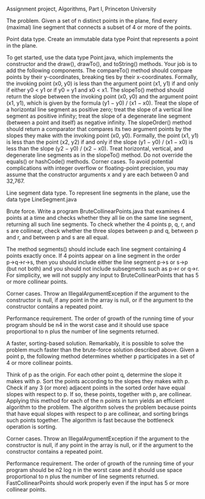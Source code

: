 Assignment project, Algorithms, Part I, Princeton University

The problem. Given a set of n distinct points in the plane, find every (maximal) line segment that connects a subset of 4 or more of the points.

Point data type. Create an immutable data type Point that represents a point in the plane.

To get started, use the data type Point.java, which implements the constructor and the draw(), drawTo(), and toString() methods. Your job is to add the following components.
The compareTo() method should compare points by their y-coordinates, breaking ties by their x-coordinates. Formally, the invoking point (x0, y0) is less than the argument point (x1, y1) if and only if either y0 < y1 or if y0 = y1 and x0 < x1.
The slopeTo() method should return the slope between the invoking point (x0, y0) and the argument point (x1, y1), which is given by the formula (y1 − y0) / (x1 − x0). Treat the slope of a horizontal line segment as positive zero; treat the slope of a vertical line segment as positive infinity; treat the slope of a degenerate line segment (between a point and itself) as negative infinity.
The slopeOrder() method should return a comparator that compares its two argument points by the slopes they make with the invoking point (x0, y0). Formally, the point (x1, y1) is less than the point (x2, y2) if and only if the slope (y1 − y0) / (x1 − x0) is less than the slope (y2 − y0) / (x2 − x0). Treat horizontal, vertical, and degenerate line segments as in the slopeTo() method.
Do not override the equals() or hashCode() methods.
Corner cases. To avoid potential complications with integer overflow or floating-point precision, you may assume that the constructor arguments x and y are each between 0 and 32,767.

Line segment data type. To represent line segments in the plane, use the data type LineSegment.java

Brute force. Write a program BruteCollinearPoints.java that examines 4 points at a time and checks whether they all lie on the same line segment, returning all such line segments. To check whether the 4 points p, q, r, and s are collinear, check whether the three slopes between p and q, between p and r, and between p and s are all equal.

The method segments() should include each line segment containing 4 points exactly once. If 4 points appear on a line segment in the order p→q→r→s, then you should include either the line segment p→s or s→p (but not both) and you should not include subsegments such as p→r or q→r. For simplicity, we will not supply any input to BruteCollinearPoints that has 5 or more collinear points.

Corner cases. Throw an IllegalArgumentException if the argument to the constructor is null, if any point in the array is null, or if the argument to the constructor contains a repeated point.

Performance requirement. The order of growth of the running time of your program should be n4 in the worst case and it should use space proportional to n plus the number of line segments returned.

A faster, sorting-based solution. Remarkably, it is possible to solve the problem much faster than the brute-force solution described above. Given a point p, the following method determines whether p participates in a set of 4 or more collinear points.

Think of p as the origin.
For each other point q, determine the slope it makes with p.
Sort the points according to the slopes they makes with p.
Check if any 3 (or more) adjacent points in the sorted order have equal slopes with respect to p. If so, these points, together with p, are collinear.
Applying this method for each of the n points in turn yields an efficient algorithm to the problem. The algorithm solves the problem because points that have equal slopes with respect to p are collinear, and sorting brings such points together. The algorithm is fast because the bottleneck operation is sorting.

Corner cases. Throw an IllegalArgumentException if the argument to the constructor is null, if any point in the array is null, or if the argument to the constructor contains a repeated point.

Performance requirement. The order of growth of the running time of your program should be n2 log n in the worst case and it should use space proportional to n plus the number of line segments returned. FastCollinearPoints should work properly even if the input has 5 or more collinear points.
